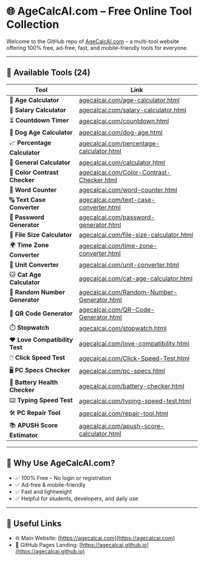 # 🌐 AgeCalcAI.com – Free Online Tool Collection

Welcome to the GitHub repo of [AgeCalcAI.com](https://agecalcai.com) – a multi-tool website offering 100% free, ad-free, fast, and mobile-friendly tools for everyone.

---

## 🧰 Available Tools (24)

| Tool | Link |
|------|------|
| 📅 **Age Calculator** | [agecalcai.com/age-calculator.html](https://agecalcai.com/age-calculator.html) |
| 💼 **Salary Calculator** | [agecalcai.com/salary-calculator.html](https://agecalcai.com/salary-calculator.html) |
| ⏳ **Countdown Timer** | [agecalcai.com/countdown.html](https://agecalcai.com/countdown.html) |
| 🐶 **Dog Age Calculator** | [agecalcai.com/dog-age.html](https://agecalcai.com/dog-age.html) |
| 📈 **Percentage Calculator** | [agecalcai.com/percentage-calculator.html](https://agecalcai.com/percentage-calculator.html) |
| 🧮 **General Calculator** | [agecalcai.com/calculator.html](https://agecalcai.com/calculator.html) |
| 🎨 **Color Contrast Checker** | [agecalcai.com/Color-Contrast-Checker.html](https://agecalcai.com/Color-Contrast-Checker.html) |
| 📝 **Word Counter** | [agecalcai.com/word-counter.html](https://agecalcai.com/word-counter.html) |
| 🔠 **Text Case Converter** | [agecalcai.com/text-case-converter.html](https://agecalcai.com/text-case-converter.html) |
| 🔐 **Password Generator** | [agecalcai.com/password-generator.html](https://agecalcai.com/password-generator.html) |
| 📁 **File Size Calculator** | [agecalcai.com/file-size-calculator.html](https://agecalcai.com/file-size-calculator.html) |
| 🌍 **Time Zone Converter** | [agecalcai.com/time-zone-converter.html](https://agecalcai.com/time-zone-converter.html) |
| 📏 **Unit Converter** | [agecalcai.com/unit-converter.html](https://agecalcai.com/unit-converter.html) |
| 🐱 **Cat Age Calculator** | [agecalcai.com/cat-age-calculator.html](https://agecalcai.com/cat-age-calculator.html) |
| 🎲 **Random Number Generator** | [agecalcai.com/Random-Number-Generator.html](https://agecalcai.com/Random-Number-Generator.html) |
| 🔳 **QR Code Generator** | [agecalcai.com/QR-Code-Generator.html](https://agecalcai.com/QR-Code-Generator.html) |
| ⏱️ **Stopwatch** | [agecalcai.com/stopwatch.html](https://agecalcai.com/stopwatch.html) |
| ❤️ **Love Compatibility Test** | [agecalcai.com/love-compatibility.html](https://agecalcai.com/love-compatibility.html) |
| 🖱️ **Click Speed Test** | [agecalcai.com/Click-Speed-Test.html](https://agecalcai.com/Click-Speed-Test.html) |
| 🖥️ **PC Specs Checker** | [agecalcai.com/pc-specs.html](https://agecalcai.com/pc-specs.html) |
| 🔋 **Battery Health Checker** | [agecalcai.com/battery-checker.html](https://agecalcai.com/battery-checker.html) |
| ⌨️ **Typing Speed Test** | [agecalcai.com/typing-speed-test.html](https://agecalcai.com/typing-speed-test.html) |
| 🛠️ **PC Repair Tool** | [agecalcai.com/repair-tool.html](https://agecalcai.com/repair-tool.html) |
| 📚 **APUSH Score Estimator** | [agecalcai.com/apush-score-calculator.html](https://agecalcai.com/apush-score-calculator.html) |

---

## 🎯 Why Use AgeCalcAI.com?

- ✅ 100% Free – No login or registration
- ✅ Ad-free & mobile-friendly
- ✅ Fast and lightweight
- ✅ Helpful for students, developers, and daily use

---

## 🔗 Useful Links

- 🌐 Main Website: [https://agecalcai.com](https://agecalcai.com)
- 📄 GitHub Pages Landing: [https://agecalcai.github.io](https://agecalcai.github.io)

